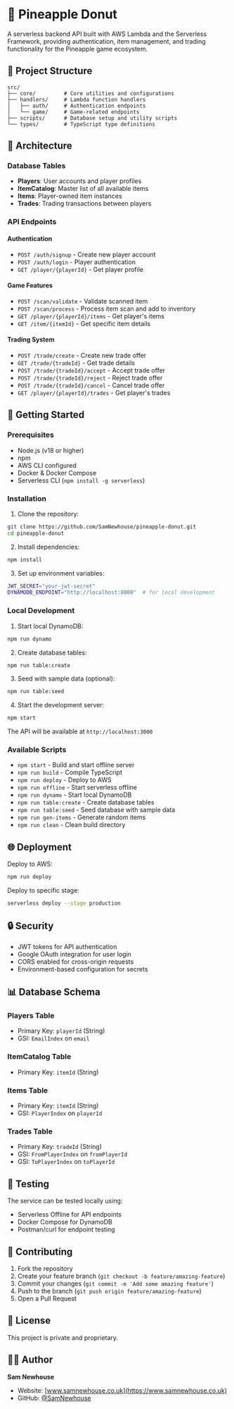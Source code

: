 # 🍩 Pineapple Donut

A serverless backend API built with AWS Lambda and the Serverless Framework, providing authentication, item management, and trading functionality for the Pineapple game ecosystem.

## 📂 Project Structure

```
src/
├── core/         # Core utilities and configurations
├── handlers/     # Lambda function handlers
│   ├── auth/     # Authentication endpoints
│   └── game/     # Game-related endpoints
├── scripts/      # Database setup and utility scripts
└── types/        # TypeScript type definitions
```

## 🔧 Architecture

### Database Tables

- **Players**: User accounts and player profiles
- **ItemCatalog**: Master list of all available items
- **Items**: Player-owned item instances
- **Trades**: Trading transactions between players

### API Endpoints

#### Authentication

- `POST /auth/signup` - Create new player account
- `POST /auth/login` - Player authentication
- `GET /player/{playerId}` - Get player profile

#### Game Features

- `POST /scan/validate` - Validate scanned item
- `POST /scan/process` - Process item scan and add to inventory
- `GET /player/{playerId}/items` - Get player's items
- `GET /item/{itemId}` - Get specific item details

#### Trading System

- `POST /trade/create` - Create new trade offer
- `GET /trade/{tradeId}` - Get trade details
- `POST /trade/{tradeId}/accept` - Accept trade offer
- `POST /trade/{tradeId}/reject` - Reject trade offer
- `POST /trade/{tradeId}/cancel` - Cancel trade offer
- `GET /player/{playerId}/trades` - Get player's trades

## 🚀 Getting Started

### Prerequisites

- Node.js (v18 or higher)
- npm
- AWS CLI configured
- Docker & Docker Compose
- Serverless CLI (`npm install -g serverless`)

### Installation

1. Clone the repository:

```bash
git clone https://github.com/SamNewhouse/pineapple-donut.git
cd pineapple-donut
```

2. Install dependencies:

```bash
npm install
```

3. Set up environment variables:

```bash
JWT_SECRET="your-jwt-secret"
DYNAMODB_ENDPOINT="http://localhost:8000"  # for local development
```

### Local Development

1. Start local DynamoDB:

```bash
npm run dynamo
```

2. Create database tables:

```bash
npm run table:create
```

3. Seed with sample data (optional):

```bash
npm run table:seed
```

4. Start the development server:

```bash
npm start
```

The API will be available at `http://localhost:3000`

### Available Scripts

- `npm start` - Build and start offline server
- `npm run build` - Compile TypeScript
- `npm run deploy` - Deploy to AWS
- `npm run offline` - Start serverless offline
- `npm run dynamo` - Start local DynamoDB
- `npm run table:create` - Create database tables
- `npm run table:seed` - Seed database with sample data
- `npm run gen-items` - Generate random items
- `npm run clean` - Clean build directory

## 🌐 Deployment

Deploy to AWS:

```bash
npm run deploy
```

Deploy to specific stage:

```bash
serverless deploy --stage production
```

## 🔒 Security

- JWT tokens for API authentication
- Google OAuth integration for user login
- CORS enabled for cross-origin requests
- Environment-based configuration for secrets

## 📊 Database Schema

### Players Table

- Primary Key: `playerId` (String)
- GSI: `EmailIndex` on `email`

### ItemCatalog Table

- Primary Key: `itemId` (String)

### Items Table

- Primary Key: `itemId` (String)
- GSI: `PlayerIndex` on `playerId`

### Trades Table

- Primary Key: `tradeId` (String)
- GSI: `FromPlayerIndex` on `fromPlayerId`
- GSI: `ToPlayerIndex` on `toPlayerId`

## 🧪 Testing

The service can be tested locally using:

- Serverless Offline for API endpoints
- Docker Compose for DynamoDB
- Postman/curl for endpoint testing

## 🤝 Contributing

1. Fork the repository
2. Create your feature branch (`git checkout -b feature/amazing-feature`)
3. Commit your changes (`git commit -m 'Add some amazing feature'`)
4. Push to the branch (`git push origin feature/amazing-feature`)
5. Open a Pull Request

## 📄 License

This project is private and proprietary.

## 👨‍💻 Author

**Sam Newhouse**

- Website: [www.samnewhouse.co.uk](https://www.samnewhouse.co.uk)
- GitHub: [@SamNewhouse](https://github.com/SamNewhouse)
